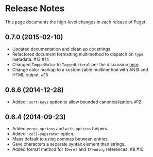 Release Notes
=============

This page documents the high-level changes in each release of Puget.

## 0.7.0 (2015-02-10)

- Updated documentation and clean up docstrings.
- Refactored document formatting multimethod to dispatch on `type` metadata. #13 #14
- Changed `TaggedValue` to `TaggedLiteral` per the discussion
  [here](https://groups.google.com/forum/#!topic/clojure-dev/LW0ocQ1RcYI).
- Change color markup to a customizable multimethod with ANSI and HTML output. #15

## 0.6.6 (2014-12-28)

- Added `:sort-keys` option to allow bounded canonicalization. #12

## 0.6.4 (2014-09-23)

- Added `merge-options` and `with-options` helpers.
- Added `:coll-separator` option.
- Maps default to using commas between entries.
- Gave characters a separate syntax element than strings.
- Added format method for `IDeref` and `IPending` references. #9 #10
